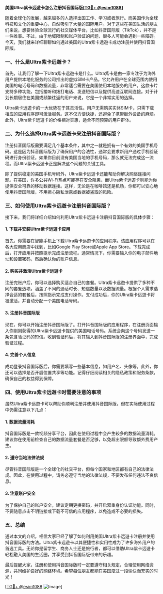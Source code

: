 **美国Ultra紫卡远遊卡怎么注册抖音国际版[[TG💪+ @esim1088](https://t.me/s/esim1088)]**

随着全球化的发展，越来越多的人选择出国工作、学习或者旅行。而美国作为全球科技和文化的重要中心，自然吸引了大量的国际用户。对于这些在美国生活的朋友们来说，想要体验全球流行的社交媒体平台，比如抖音国际版（TikTok），并不是一件难事。不过，由于地域限制和账户验证的问题，很多人可能会遇到一些障碍。今天，我们就来详细聊聊如何通过美国的Ultra紫卡远遊卡成功注册并使用抖音国际版。

### 一、什么是Ultra紫卡远遊卡？

首先，让我们了解一下Ultra紫卡远遊卡是什么。Ultra紫卡是由一家专注于为海外用户提供本地化服务的公司推出的虚拟SIM卡产品。它允许用户在全球范围内使用美国的电话号码和数据流量，非常适合需要在美国使用本地服务的用户。这款卡片支持多种功能，包括接听和拨打电话、发送短信以及提供高速互联网连接。对于计划长期居住在美国或频繁往返的用户来说，它是一个非常实用的选择。

Ultra紫卡远遊卡的一大优势在于其灵活性。用户无需购买实体SIM卡，只需下载相应的应用程序即可激活服务。这不仅方便快捷，还避免了携带额外设备的麻烦。此外，Ultra紫卡远遊卡的价格相对实惠，适合不同预算的用户群体。

### 二、为什么选择Ultra紫卡远遊卡来注册抖音国际版？

注册抖音国际版需要满足几个基本条件，其中之一就是拥有一个有效的美国手机号码。这是因为抖音国际版为了确保用户的合法性，通常会要求新用户通过手机验证码进行身份验证。如果你目前没有美国当地的手机号码，那么就无法完成这一流程。而Ultra紫卡远遊卡正是解决这个问题的关键工具。

除了提供稳定的美国手机号码外，Ultra紫卡远遊卡还能帮助你解决网络连接问题。在美国，许多公共Wi-Fi热点可能存在安全隐患，而Ultra紫卡远遊卡则能为你提供安全可靠的移动数据连接。这样，无论是在咖啡馆还是机场，你都可以安心地使用抖音国际版，不用担心隐私泄露或数据被盗取的风险。

### 三、如何使用Ultra紫卡远遊卡注册抖音国际版？

接下来，我们将详细介绍如何利用Ultra紫卡远遊卡注册抖音国际版的具体步骤：

#### 1. 下载并安装Ultra紫卡远遊卡应用

首先，你需要在智能手机上下载Ultra紫卡远遊卡的应用程序。该应用程序可以在各大应用商店中找到，比如Google Play Store或Apple App Store。下载完成后，打开应用并按照提示完成注册流程。通常情况下，你需要输入你的电子邮件地址和设置密码，然后确认你的账户信息。

#### 2. 购买并激活Ultra紫卡远遊卡

注册完账户后，你可以选择购买适合自己的套餐。Ultra紫卡远遊卡提供了多种不同的套餐选项，涵盖了不同的通话时长、短信数量以及数据流量。根据个人需求选择合适的套餐后，按照指示完成支付操作。支付成功后，你的Ultra紫卡远遊卡将被激活，并自动分配一个美国电话号码。

#### 3. 注册抖音国际版

现在，你可以开始注册抖音国际版了。打开抖音国际版的应用程序，在注册页面输入你刚刚获得的Ultra紫卡远遊卡提供的美国电话号码。系统会向这个号码发送一条包含验证码的短信。收到验证码后，将其输入到抖音国际版的注册界面中，完成验证过程。

#### 4. 完善个人信息

成功登录抖音国际版后，你需要填写一些基本信息，如用户名、头像等。此外，你还可以选择是否开启位置共享等功能。记得仔细阅读相关的隐私政策和服务条款，确保自己的权益得到保障。

### 四、使用Ultra紫卡远遊卡时需要注意的事项

虽然Ultra紫卡远遊卡可以帮助你顺利注册并使用抖音国际版，但在实际使用过程中仍需注意以下几点：

#### 1. 数据流量消耗

抖音国际版是一款视频分享平台，因此在使用过程中会产生较多的数据流量消耗。建议你在使用前检查自己的数据流量套餐是否足够，以免超出限额导致额外费用产生。

#### 2. 遵守当地法律法规

尽管抖音国际版是一个全球化的社交平台，但每个国家和地区都有自己的法律法规。因此，在使用过程中，请务必遵守当地的法律法规，不要发布任何违法不良信息。

#### 3. 注意账户安全

为了保护自己的账户安全，建议定期更换密码，并开启双重身份认证功能。同时，不要随意点击不明链接或下载不可信的应用程序，以免造成不必要的损失。

### 五、总结

通过本文的介绍，相信大家已经了解了如何利用美国Ultra紫卡远遊卡注册并使用抖音国际版的方法。Ultra紫卡远遊卡以其便捷性和实用性成为了许多海外用户的首选工具。无论你是留学生、商务人士还是旅行者，都可以借助Ultra紫卡远遊卡轻松融入美国的生活圈，并享受到抖音国际版带来的乐趣。

最后提醒大家，注册和使用抖音国际版时一定要遵守相关规定，合理使用网络资源，共同维护良好的网络环境。希望每位朋友都能在美国度过一段愉快而充实的时光！

[[TG💪+ @esim1088](https://t.me/s/esim1088) ![Image](https://i.postimg.cc/4NQfJmqS/Snipaste-2025-05-13-00-14-12.png)]